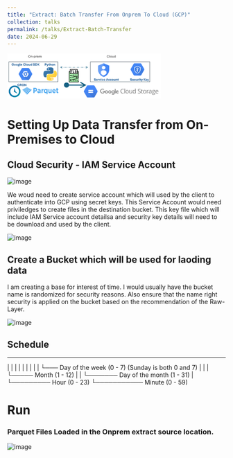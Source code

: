 ```yaml
---
title: "Extract: Batch Transfer From Onprem To Cloud (GCP)"
collection: talks
permalink: /talks/Extract-Batch-Transfer
date: 2024-06-29
---
```


<img width="354" alt="image" src="/images/_talks/BatchTransferCron.png">

# Setting Up Data Transfer from On-Premises to Cloud

## Cloud Security - IAM Service Account
![image](https://github.com/user-attachments/assets/716b99cf-74de-449c-8121-a2dcdc24f455)

We woud need to create service account which will used by the client to authenticate into GCP using secret keys. This Service Account would need priviledges to create files in the destination bucket.
This key file which will include IAM Service account detailsa and security key details  will need to be download and used by the client.

<img width="187" alt="image" src="https://github.com/user-attachments/assets/ce58b726-c3d8-4f1e-b35c-315fd59e8c15">

## Create a Bucket which will be used for laoding data

I am creating a base for interest of time. I would usually have the bucket name is randomized for security reasons. Also ensure that the name right security is applied on the bucket based on the recommendation of the Raw-Layer.

![image](https://github.com/user-attachments/assets/38cbaca1-19c2-4909-a49f-ab5e593baa00)



## Schedule

* * * * *
| | | | |
| | | | └─── Day of the week (0 - 7) (Sunday is both 0 and 7)
| | | └───── Month (1 - 12)
| | └─────── Day of the month (1 - 31)
| └───────── Hour (0 - 23)
└─────────── Minute (0 - 59)


# Run


### Parquet Files Loaded in the Onprem extract source location.

![image](https://github.com/user-attachments/assets/b0105be3-9ba7-4cf8-8005-95da0838fe8c)
